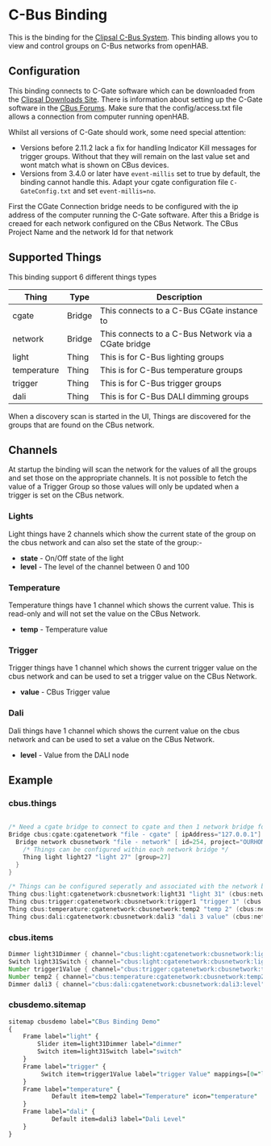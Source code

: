 # C-Bus Binding

This is the binding for the [Clipsal C-Bus System](https://www.clipsal.com/products/c-bus-control-and-management-system).
This binding allows you to view and control groups on C-Bus networks from openHAB.

## Configuration

This binding connects to C-Gate software which can be downloaded from the [Clipsal Downloads Site](https://updates.clipsal.com/ClipsalSoftwareDownload/mainsite/cis/technical/index.html).
There is information about setting up the C-Gate software in the [CBus Forums](https://www.cbusforums.com/forums/c-bus-toolkit-and-c-gate-software.4).
Make sure that the config/access.txt file allows a connection from computer running openHAB.

Whilst all versions of C-Gate should work, some need special attention:

- Versions before 2.11.2 lack a fix for handling Indicator Kill messages for trigger groups. Without that they will remain on the last value set and wont match what is shown on CBus devices.
- Versions from 3.4.0 or later have `event-millis` set to true by default, the binding cannot handle this. Adapt your cgate configuration file `C-GateConfig.txt` and set `event-millis=no`.

First the CGate Connection bridge needs to be configured with the ip address of the computer running the C-Gate software.
After this a Bridge is creaed for each network configured on the CBus Network. The CBus Project Name and the network Id for that network

## Supported Things

This binding support 6 different things types

| Thing       | Type   | Description                                         |
|-------------|--------|-----------------------------------------------------|
| cgate       | Bridge | This connects to a C-Bus CGate instance to          |
| network     | Bridge | This connects to a C-Bus Network via a CGate bridge |
| light       | Thing  | This is for C-Bus lighting groups                   |
| temperature | Thing  | This is for C-Bus temperature groups                |
| trigger     | Thing  | This is for C-Bus trigger groups                    |
| dali        | Thing  | This is for C-Bus DALI dimming groups               |

When a discovery scan is started in the UI, Things are discovered for the groups that are found on the CBus network.

## Channels

At startup the binding will scan the network for the values of all the groups and set those on the appropriate channels.
It is not possible to fetch the value of a Trigger Group so those values will only be updated when a trigger is set on the CBus network.

### Lights

Light things have 2 channels which show the current state of the group on the cbus network and can also set the state of the group:-

- **state** - On/Off state of the light
- **level** - The level of the channel between 0 and 100

### Temperature

Temperature things have 1 channel which shows the current value. This is read-only and will not set the value on the CBus Network.

- **temp** - Temperature value

### Trigger

Trigger things have 1 channel which shows the current trigger value on the cbus network and can be used to set a trigger value on the CBus Network.

- **value** - CBus Trigger value

### Dali

Dali things have 1 channel which shows the current value on the cbus network and can be used to set a value on the CBus Network.

- **level** - Value from the DALI node

## Example

### cbus.things

```java

/* Need a cgate bridge to connect to cgate and then 1 network bridge for each network on that system */
Bridge cbus:cgate:cgatenetwork "file - cgate" [ ipAddress="127.0.0.1"] {
  Bridge network cbusnetwork "file - network" [ id=254, project="OURHOME" ] {
    /* Things can be configured within each network bridge */
    Thing light light27 "light 27" [group=27]
  }
}

/* Things can be configured seperatly and associated with the network bridge */
Thing cbus:light:cgatenetwork:cbusnetwork:light31 "light 31" (cbus:network:cgatenetwork:cbusnetwork) [ group=31 ]
Thing cbus:trigger:cgatenetwork:cbusnetwork:trigger1 "trigger 1" (cbus:network:cgatenetwork:cbusnetwork) [ group=1 ]
Thing cbus:temperature:cgatenetwork:cbusnetwork:temp2 "temp 2" (cbus:network:cgatenetwork:cbusnetwork) [ group=2 ]
Thing cbus:dali:cgatenetwork:cbusnetwork:dali3 "dali 3 value" (cbus:network:cgatenetwork:cbusnetwork) [ group=3 ]
```

### cbus.items

```java
Dimmer light31Dimmer { channel="cbus:light:cgatenetwork:cbusnetwork:light31:level"}
Switch light31Switch { channel="cbus:light:cgatenetwork:cbusnetwork:light31:state"}
Number trigger1Value { channel="cbus:trigger:cgatenetwork:cbusnetwork:trigger1:value"}
Number temp2 { channel="cbus:temperature:cgatenetwork:cbusnetwork:temp2:temp"}
Dimmer dali3 { channel="cbus:dali:cgatenetwork:cbusnetwork:dali3:level"}
```

### cbusdemo.sitemap

```perl
sitemap cbusdemo label="CBus Binding Demo"
{
    Frame label="light" {
        Slider item=light31Dimmer label="dimmer"
        Switch item=light31Switch label="switch"
    }
    Frame label="trigger" {
         Switch item=trigger1Value label="trigger Value" mappings=[0="light 1", 1="light 2", 2="both lights", 3="off"]
    }
    Frame label="temperature" {
            Default item=temp2 label="Temperature" icon="temperature"
    }
    Frame label="dali" {
            Default item=dali3 label="Dali Level"
    }
}
```
